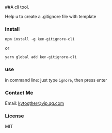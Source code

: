 ##A cli tool.

Help u to create a .gitignore file with template

### install

`npm install -g ken-gitignore-cli`

or

`yarn global add ken-gitignore-cli`

### use

in command line: just type `ignore`, then press enter

### Contact Me
Email: kytogther@vip.qq.com

### License
MIT
